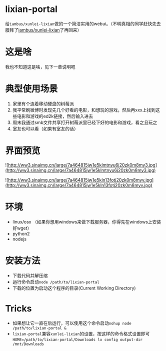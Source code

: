 lixian-portal
=============

给`iambus/xunlei-lixian`做的一个简洁实用的webui。（不明真相的同学赶快先去膜拜了[iambus/xunlei-lixian](https://github.com/iambus/xunlei-lixian)了再回来）

# 这是啥

我也不知道这是啥，见下一章说明吧

# 典型使用场景

1. 家里有个连着移动硬盘的树莓派
2. 我平常刷微博时发现先几个好看的电影，和想玩的游戏，然后再xxx上找到这些电影和游戏的ed2k链接，然后输入进去
3. 周末我通过smb文件共享打开树莓派里已经下好的电影和游戏，看之且玩之
4. 室友也可以看（如果有室友的话）

# 界面预览

![http://ww3.sinaimg.cn/large/7a464815jw1e5klmtnyu6j20zk0m8my3.jpg](http://ww3.sinaimg.cn/large/7a464815jw1e5klmtnyu6j20zk0m8my3.jpg)

![http://ww3.sinaimg.cn/large/7a464815jw1e5kln13fotj20zk0m8myv.jpg](http://ww3.sinaimg.cn/large/7a464815jw1e5kln13fotj20zk0m8myv.jpg)

# 环境

* linux/osx （如果你想用windows来做下载服务器，你得先在windows上安装好wget）
* python2
* nodejs

# 安装方法

* 下载代码并解压缩
* 运行命令启动`node /path/to/lixian-portal` 
* 下载的位置为启动这个程序的目录(Current Working Directory)

# Tricks

* 如果想让它一直在后运行，可以使用这个命令启动`nohup node /path/to/lixian-portal &`
* `lixian-portal`兼容`xunlei-lixian`的设置，按这样的命令格式设置即可`HOME=/path/to/lixian-portal/Downloads lx config output-dir /mnt/Downloads`

